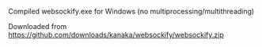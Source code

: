 Compiled websockify.exe for Windows (no multiprocessing/multithreading)

Downloaded from https://github.com/downloads/kanaka/websockify/websockify.zip